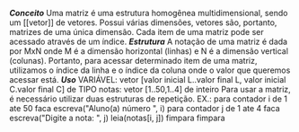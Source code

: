 ***Conceito***
	Uma matriz é uma estrutura homogênea multidimensional, sendo um [[vetor]] de vetores. Possui várias dimensões, vetores são, portanto, matrizes de uma única dimensão. Cada item de uma matriz pode ser acessado através de um índice.
***Estrutura***
	A notação de uma matriz é dada por MxN onde M é a dimensão horizontal (linhas) e N é a dimensão vertical (colunas).
	Portanto, para acessar determinado item de uma matriz, utilizamos o índice da linha e o índice da coluna onde o valor que queremos acessar está.
***Uso***
	VARIÁVEL: vetor [valor inicial L..valor final L, valor inicial C.valor final C] de TIPO
	notas: vetor [1..50,1..4] de inteiro
	Para usar a matriz, é necessário utilizar duas estruturas de repetição.
	EX.:
	para contador i de 1 ate 50 faca
		escreva("Aluno(a) número ", i)
		para contador j de 1 ate 4 faca
			escreva("Digite a nota: ", j)
			leia(notas[i, j])
		fimpara
	fimpara